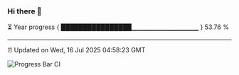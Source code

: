 ### Hi there 👋

⏳ Year progress { ████████████████▁▁▁▁▁▁▁▁▁▁▁▁▁▁ } 53.76 %

---

⏰ Updated on Wed, 16 Jul 2025 04:58:23 GMT

![Progress Bar CI](https://github.com/IshwaranRudhara/GIT-ACTION/workflows/Progress%20Bar%20CI/badge.svg)
